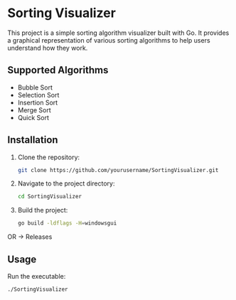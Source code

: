 # Sorting Visualizer

This project is a simple sorting algorithm visualizer built with Go. It provides a graphical representation of various sorting algorithms to help users understand how they work.

## Supported Algorithms

- Bubble Sort
- Selection Sort
- Insertion Sort
- Merge Sort
- Quick Sort

## Installation

1. Clone the repository:
    ```sh
    git clone https://github.com/yourusername/SortingVisualizer.git
    ```
2. Navigate to the project directory:
    ```sh
    cd SortingVisualizer
    ```
3. Build the project:
    ```sh
    go build -ldflags -H=windowsgui
    ```

OR -> Releases

## Usage

Run the executable:
```sh
./SortingVisualizer
```
